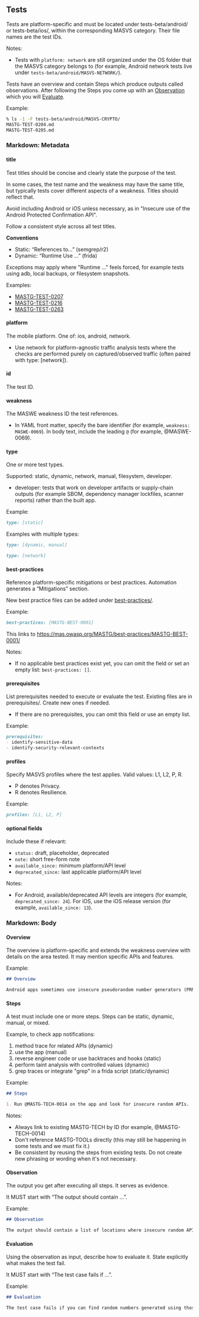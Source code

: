 ## Tests

Tests are platform-specific and must be located under tests-beta/android/ or tests-beta/ios/, within the corresponding MASVS category. Their file names are the test IDs.

Notes:

- Tests with `platform: network` are still organized under the OS folder that the MASVS category belongs to (for example, Android network tests live under `tests-beta/android/MASVS-NETWORK/`).

Tests have an overview and contain Steps which produce outputs called observations. After following the Steps you come up with an [Observation](https://docs.google.com/document/d/1EMsVdfrDBAu0gmjWAUEs60q-fWaOmDB5oecY9d9pOlg/edit?pli=1#heading=h.h9gqgz4hdubj) which you will [Evaluate](https://docs.google.com/document/d/1EMsVdfrDBAu0gmjWAUEs60q-fWaOmDB5oecY9d9pOlg/edit?pli=1#heading=h.lare0v58fwbf).

Example:

```sh
% ls -1 -F tests-beta/android/MASVS-CRYPTO/
MASTG-TEST-0204.md
MASTG-TEST-0205.md
```

### Markdown: Metadata

#### title

Test titles should be concise and clearly state the purpose of the test.

In some cases, the test name and the weakness may have the same title, but typically tests cover different aspects of a weakness. Titles should reflect that.

Avoid including Android or iOS unless necessary, as in "Insecure use of the Android Protected Confirmation API".

Follow a consistent style across all test titles.

**Conventions**

- Static: “References to…” (semgrep/r2)
- Dynamic: “Runtime Use …” (frida)

Exceptions may apply where "Runtime ..." feels forced, for example tests using adb, local backups, or filesystem snapshots.

Examples:

- [MASTG-TEST-0207](https://mas.owasp.org/MASTG/tests-beta/android/MASVS-STORAGE/MASTG-TEST-0207/)
- [MASTG-TEST-0216](https://mas.owasp.org/MASTG/tests-beta/android/MASVS-STORAGE/MASTG-TEST-0216/)
- [MASTG-TEST-0263](https://mas.owasp.org/MASTG/tests-beta/android/MASVS-STORAGE/MASTG-TEST-0263/)

#### platform

The mobile platform. One of: ios, android, network.

- Use network for platform-agnostic traffic analysis tests where the checks are performed purely on captured/observed traffic (often paired with type: [network]).

#### id

The test ID.

#### weakness

The MASWE weakness ID the test references.

- In YAML front matter, specify the bare identifier (for example, `weakness: MASWE-0069`). In body text, include the leading `@` (for example, @MASWE-0069).

#### type

One or more test types.

Supported: static, dynamic, network, manual, filesystem, developer.

- developer: tests that work on developer artifacts or supply-chain outputs (for example SBOM, dependency manager lockfiles, scanner reports) rather than the built app.

Example:

```md
type: [static]
```

Examples with multiple types:

```md
type: [dynamic, manual]
```

```md
type: [network]
```

#### best-practices

Reference platform-specific mitigations or best practices. Automation generates a “Mitigations” section.

New best practice files can be added under [best-practices/](https://github.com/OWASP/owasp-mastg/tree/master/best-practices).

Example:

```md
best-practices: [MASTG-BEST-0001]
```

This links to https://mas.owasp.org/MASTG/best-practices/MASTG-BEST-0001/

Notes:

- If no applicable best practices exist yet, you can omit the field or set an empty list: `best-practices: []`.

#### prerequisites

List prerequisites needed to execute or evaluate the test. Existing files are in prerequisites/. Create new ones if needed.

- If there are no prerequisites, you can omit this field or use an empty list.

Example:

```md
prerequisites:
- identify-sensitive-data
- identify-security-relevant-contexts
```

#### profiles

Specify MASVS profiles where the test applies. Valid values: L1, L2, P, R.

- P denotes Privacy.
- R denotes Resilience.

Example:

```md
profiles: [L1, L2, P]
```

#### optional fields

Include these if relevant:

- `status:` draft, placeholder, deprecated
- `note:` short free-form note
- `available_since:` minimum platform/API level
- `deprecated_since:` last applicable platform/API level

Notes:

- For Android, available/deprecated API levels are integers (for example, `deprecated_since: 24`). For iOS, use the iOS release version (for example, `available_since: 13`).

### Markdown: Body

#### Overview

The overview is platform-specific and extends the weakness overview with details on the area tested. It may mention specific APIs and features.

Example:

```md
## Overview

Android apps sometimes use insecure pseudorandom number generators (PRNGs) such as `java.util.Random`, which is essentially a linear congruential generator. This type of PRNG generates a predictable sequence of numbers for any given seed value, making the sequence reproducible and insecure for cryptographic use. In particular, `java.util.Random` and `Math.random()` ([the latter](https://franklinta.com/2014/08/31/predicting-the-next-math-random-in-java/) simply calling `nextDouble()` on a static `java.util.Random` instance) produce identical number sequences when initialized with the same seed across all Java implementations.
```

#### Steps

A test must include one or more steps. Steps can be static, dynamic, manual, or mixed.

Example, to check app notifications:

1. method trace for related APIs (dynamic)
2. use the app (manual)
3. reverse engineer code or use backtraces and hooks (static)
4. perform taint analysis with controlled values (dynamic)
5. grep traces or integrate "grep" in a frida script (static/dynamic)

Example:

```md
## Steps

1. Run @MASTG-TECH-0014 on the app and look for insecure random APIs.
```

Notes:

- Always link to existing MASTG-TECH by ID (for example, @MASTG-TECH-0014)
- Don't reference MASTG-TOOLs directly (this may still be happening in some tests and we must fix it.)
- Be consistent by reusing the steps from existing tests. Do not create new phrasing or wording when it's not necessary.

#### Observation

The output you get after executing all steps. It serves as evidence.

It MUST start with “The output should contain ...”.

Example:

```md
## Observation

The output should contain a list of locations where insecure random APIs are used.
```

#### Evaluation

Using the observation as input, describe how to evaluate it. State explicitly what makes the test fail.

It MUST start with “The test case fails if ...”.

Example:

```md
## Evaluation

The test case fails if you can find random numbers generated using those APIs that are used in security-relevant contexts.
```
